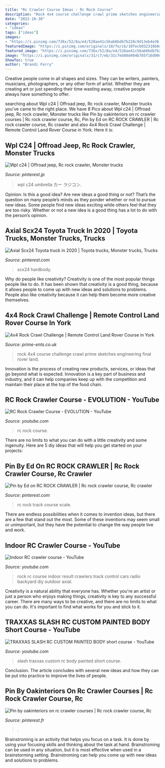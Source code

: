 ```yaml
---
title: "Rc Crawler Course Ideas : Rc Rock Course"
description: "Rock 4x4 course challenge crawl prime sketches engineering final rover land"
date: "2022-10-30"
categories:
- "ideas"
tags: ["ideas"]
images:
- "https://i.pinimg.com/736x/52/8a/e4/528ae41c56ab6bdb7b228c9d13eb4e36.jpg"
featuredImage: "https://i.pinimg.com/originals/10/fe/cb/10fecb032316b8c83f4abaf8205e61ab.jpg"
featured_image: "https://i.pinimg.com/736x/52/8a/e4/528ae41c56ab6bdb7b228c9d13eb4e36.jpg"
image: "https://i.pinimg.com/originals/31/c7/eb/31c7eb88d404b785f16d90c7786186b7.jpg"
ShowToc: true
author: "Brandi Ferry"
---
```



Creative people come in all shapes and sizes. They can be writers, painters, musicians, photographers, or any other form of artist. Whether they are creating art or just spending their time wasting away, creative people always have something to offer.

	

		
searching about Wpl c24 | Offroad jeep, Rc rock crawler, Monster trucks you've came to the right place. We have 8 Pics about Wpl c24 | Offroad jeep, Rc rock crawler, Monster trucks like Pin by oakinteriors on rc crawler courses | Rc rock crawler course, Rc, Pin by Ed on RC ROCK CRAWLER | Rc rock crawler course, Rc crawler and also 4x4 Rock Crawl Challenge | Remote Control Land Rover Course in York. Here it is:
		
    
## Wpl C24 | Offroad Jeep, Rc Rock Crawler, Monster Trucks

<img loading=lazy src="https://i.pinimg.com/736x/52/8a/e4/528ae41c56ab6bdb7b228c9d13eb4e36.jpg" onerror="this.onerror=null;this.src='https://tse4.mm.bing.net/th?id=OIP.MNEYKUxVxRY30B1x5bNezAHaFj&amp;pid=15.1';" alt="Wpl c24 | Offroad jeep, Rc rock crawler, Monster trucks">

_Source: pinterest.jp_

>wpl c24 umbrella カー ラジコン. 

	

Opinion: Is this a good idea?
Are new ideas a good thing or not? That’s the question on many people’s minds as they ponder whether or not to pursue new ideas. Some people find new ideas exciting while others feel that they are too risky. Whether or not a new idea is a good thing has a lot to do with the person’s opinion.

    
## Axial Scx24 Toyota Truck In 2020 | Toyota Trucks, Monster Trucks, Trucks

<img loading=lazy src="https://i.pinimg.com/736x/e5/48/b7/e548b785d618ba92fb02feb8af608071.jpg" onerror="this.onerror=null;this.src='https://tse4.mm.bing.net/th?id=OIP.aJS_5gCr2irIlGonNgo2FQHaFj&amp;pid=15.1';" alt="Axial Scx24 Toyota truck in 2020 | Toyota trucks, Monster trucks, Trucks">

_Source: pinterest.com_

>scx24 hardbody. 

	

Why do people like creativity?
Creativity is one of the most popular things people like to do. It has been shown that creativity is a good thing, because it allows people to come up with new ideas and solutions to problems. People also like creativity because it can help them become more creative themselves.

    
## 4x4 Rock Crawl Challenge | Remote Control Land Rover Course In York

<img loading=lazy src="https://www.prime-ents.co.uk/images/rock-crawl-montage.jpg?crc=3933467797" onerror="this.onerror=null;this.src='https://tse1.mm.bing.net/th?id=OIP.Vq1tDjvt8MJGWvetsBOUhwHaDA&amp;pid=15.1';" alt="4x4 Rock Crawl Challenge | Remote Control Land Rover Course in York">

_Source: prime-ents.co.uk_

>rock 4x4 course challenge crawl prime sketches engineering final rover land. 

	

Innovation is the process of creating new products, services, or ideas that go beyond what is expected. Innovation is a key part of business and industry, and it can help companies keep up with the competition and maintain their place at the top of the food chain.

    
## RC Rock Crawler Course - EVOLUTION - YouTube

<img loading=lazy src="https://i.ytimg.com/vi/90AvzqBHCIw/maxresdefault.jpg" onerror="this.onerror=null;this.src='https://tse4.mm.bing.net/th?id=OIP.xjqPhGdWXomg2NF4B_X0lgHaEK&amp;pid=15.1';" alt="RC Rock Crawler Course - EVOLUTION - YouTube">

_Source: youtube.com_

>rc rock course. 

	

There are no limits to what you can do with a little creativity and some ingenuity. Here are 5 diy ideas that will help you get started on your projects: 

    
## Pin By Ed On RC ROCK CRAWLER | Rc Rock Crawler Course, Rc Crawler

<img loading=lazy src="https://i.pinimg.com/originals/31/c7/eb/31c7eb88d404b785f16d90c7786186b7.jpg" onerror="this.onerror=null;this.src='https://tse3.mm.bing.net/th?id=OIP.4TqBQFYmKa-KhhLZOtKY3AHaJ4&amp;pid=15.1';" alt="Pin by Ed on RC ROCK CRAWLER | Rc rock crawler course, Rc crawler">

_Source: pinterest.com_

>rc rock track course scale. 

	

There are endless possibilities when it comes to invention ideas, but there are a few that stand out the most. Some of these inventions may seem small or unimportant, but they have the potential to change the way people live and work.

    
## Indoor RC Crawler Course - YouTube

<img loading=lazy src="https://i.ytimg.com/vi/rhhjDlXXfZI/hqdefault.jpg" onerror="this.onerror=null;this.src='https://tse4.mm.bing.net/th?id=OIP.vAmHqAPwAzw4qPDLpSYgJwHaFj&amp;pid=15.1';" alt="Indoor RC crawler course - YouTube">

_Source: youtube.com_

>rock rc course indoor result crawlers track control cars radio backyard diy outdoor axial. 

	

Creativity is a natural ability that everyone has. Whether you're an artist or just a person who enjoys making things, creativity is key to any successful career. There are many ways to be creative, and there are no limits to what you can do. It's important to find what works for you and stick to it.

    
## TRAXXAS SLASH RC CUSTOM PAINTED BODY Short Course - YouTube

<img loading=lazy src="https://i.ytimg.com/vi/f8cCqzw7lEo/maxresdefault.jpg" onerror="this.onerror=null;this.src='https://tse1.mm.bing.net/th?id=OIP.Y1Git-eMsnAe-nq5kS-sxgHaEK&amp;pid=15.1';" alt="TRAXXAS SLASH RC CUSTOM PAINTED BODY short course - YouTube">

_Source: youtube.com_

>slash traxxas custom rc body painted short course. 

	

Conclusion.
The article concludes with several new ideas and how they can be put into practice to improve the lives of people.

    
## Pin By Oakinteriors On Rc Crawler Courses | Rc Rock Crawler Course, Rc

<img loading=lazy src="https://i.pinimg.com/originals/10/fe/cb/10fecb032316b8c83f4abaf8205e61ab.jpg" onerror="this.onerror=null;this.src='https://tse1.mm.bing.net/th?id=OIP.IpgpPty2xvzt1-DxKeoD-AHaFj&amp;pid=15.1';" alt="Pin by oakinteriors on rc crawler courses | Rc rock crawler course, Rc">

_Source: pinterest.fr_

>. 

	

Brainstroming is an activity that helps you focus on a task. It is done by using your focusing skills and thinking about the task at hand. Brainstroming can be used in any situation, but it is most effective when used in a brainstorming setting. Brainstroming can help you come up with new ideas and solutions to problems.

